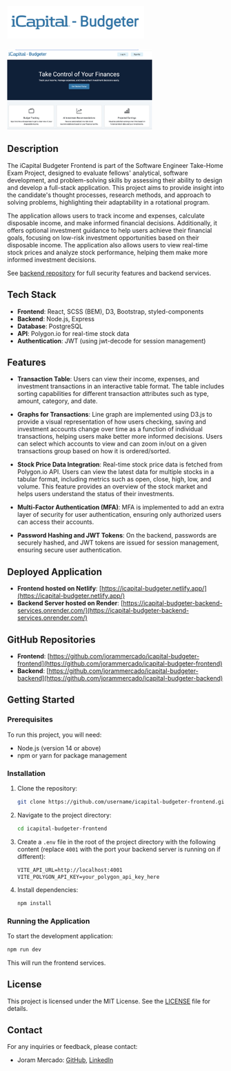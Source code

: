# <img src="./public/logo-icapital.png" height="75px" alt="iCapital Logo">

[<img src="./public/home.png" height="185px" alt="Home Screenshot">](https://icapital-budgeter.netlify.app/)

## Description

The iCapital Budgeter Frontend is part of the Software Engineer Take-Home Exam Project, designed to evaluate fellows' analytical, software development, and problem-solving skills by assessing their ability to design and develop a full-stack application. This project aims to provide insight into the candidate's thought processes, research methods, and approach to solving problems, highlighting their adaptability in a rotational program.

The application allows users to track income and expenses, calculate disposable income, and make informed financial decisions. Additionally, it offers optional investment guidance to help users achieve their financial goals, focusing on low-risk investment opportunities based on their disposable income. The application also allows users to view real-time stock prices and analyze stock performance, helping them make more informed investment decisions.

See [backend repository](https://github.com/jorammercado/icapital-budgeter-backend/blob/main/README.md) for full security features and backend services.

## Tech Stack

- **Frontend**: React, SCSS (BEM), D3, Bootstrap, styled-components
- **Backend**: Node.js, Express
- **Database**: PostgreSQL
- **API**: Polygon.io for real-time stock data
- **Authentication**: JWT (using jwt-decode for session management)

## Features

- **Transaction Table**: Users can view their income, expenses, and investment transactions in an interactive table format. The table includes sorting capabilities for different transaction attributes such as type, amount, category, and date.

- **Graphs for Transactions**: Line graph are implemented using D3.js to provide a visual representation of how users checking, saving and investment accounts change over time as a function of individual transactions, helping users make better more informed decisions. Users can select which accounts to view and can zoom in/out on a given transactions group based on how it is ordered/sorted.

- **Stock Price Data Integration**: Real-time stock price data is fetched from Polygon.io API. Users can view the latest data for multiple stocks in a tabular format, including metrics such as open, close, high, low, and volume. This feature provides an overview of the stock market and helps users understand the status of their investments.

- **Multi-Factor Authentication (MFA)**: MFA is implemented to add an extra layer of security for user authentication, ensuring only authorized users can access their accounts. 

- **Password Hashing and JWT Tokens**: On the backend, passwords are securely hashed, and JWT tokens are issued for session management, ensuring secure user authentication.


## Deployed Application
- **Frontend hosted on Netlify**: [https://icapital-budgeter.netlify.app/](https://icapital-budgeter.netlify.app/)
- **Backend Server hosted on Render**: [https://icapital-budgeter-backend-services.onrender.com/](https://icapital-budgeter-backend-services.onrender.com/)

## GitHub Repositories
- **Frontend**: [https://github.com/jorammercado/icapital-budgeter-frontend](https://github.com/jorammercado/icapital-budgeter-frontend)
- **Backend**:  [https://github.com/jorammercado/icapital-budgeter-backend](https://github.com/jorammercado/icapital-budgeter-backend)

## Getting Started

### Prerequisites

To run this project, you will need:

- Node.js (version 14 or above)
- npm or yarn for package management

### Installation

1. Clone the repository:
   ```bash
   git clone https://github.com/username/icapital-budgeter-frontend.git
   ```
2. Navigate to the project directory:
   ```bash
   cd icapital-budgeter-frontend
   ```
3. Create a `.env` file in the root of the project directory with the following content (replace `4001` with the port your backend server is running on if different):
   ```
   VITE_API_URL=http://localhost:4001
   VITE_POLYGON_API_KEY=your_polygon_api_key_here
   ``` 
4. Install dependencies:
   ```bash
   npm install
   ```

### Running the Application

To start the development application:

```bash
npm run dev
```

This will run the frontend services.

## License
This project is licensed under the MIT License. See the [LICENSE](https://opensource.org/license/mit) file for details.

## Contact
For any inquiries or feedback, please contact:

- Joram Mercado: [GitHub](https://github.com/jorammercado), [LinkedIn](https://www.linkedin.com/in/jorammercado)
